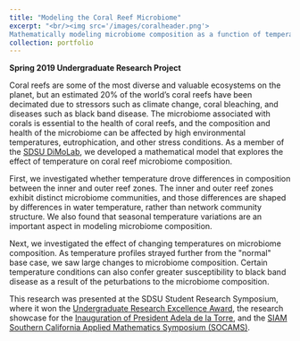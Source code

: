 ```yaml
---
title: "Modeling the Coral Reef Microbiome"
excerpt: "<br/><img src='/images/coralheader.png'>
Mathematically modeling microbiome composition as a function of temperature"
collection: portfolio
---
```


**Spring 2019 Undergraduate Research Project**

Coral reefs are some of the most diverse and valuable ecosystems on the planet, but an estimated 20% of the world’s coral reefs have been decimated due to stressors such as climate change, coral bleaching, and diseases such as black band disease. The microbiome associated with corals is essential to the health of coral reefs, and the composition and health of the microbiome can be affected by high environmental temperatures, eutrophication, and other stress conditions. As a member of the [SDSU DiMoLab](https://nvaidya.sdsu.edu/DiMoLab.html), we developed a mathematical model that explores the effect of temperature on coral reef microbiome composition.

First, we investigated whether temperature drove differences in composition between the inner and outer reef zones. The inner and outer reef zones exhibit distinct microbiome communities, and those differences are shaped by differences in water temperature, rather than network community structure. We also found that seasonal temperature variations are an important aspect in modeling microbiome composition.

Next, we investigated the effect of changing temperatures on microbiome composition. As temperature profiles strayed further from the "normal" base case, we saw large changes to microbiome composition. Certain temperature conditions can also confer greater susceptibility to black band disease as a result of the peturbations to the microbiome composition.

This research was presented at the SDSU Student Research Symposium, where it won the [Undergraduate Research Excellence Award](https://research.sdsu.edu/research_affairs/student_research_symposium/2019%20Student%20Research%20Symposium%20Award%20Recipients%20Website.pdf), the research showcase for the [Inauguration of President Adela de la Torre](https://newscenter.sdsu.edu/sdsu_newscenter/news_story.aspx?sid=77584), and the [SIAM Southern California Applied Mathematics Symposium (SOCAMS)](https://www.siam.org/membership/sections/detail/siam-southern-california-section).
